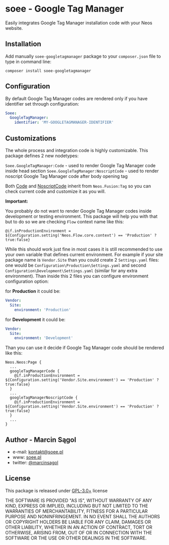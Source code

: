 # soee - Google Tag Manager

Easily integrates Google Tag Manager installation code with your Neos website. 

## Installation

Add manually `soee-googletagmanager` package to your `composer.json` file to type in command line:

`composer install soee-googletagmanager`

## Configuration

By default Google Tag Manager codes are rendered only if you have identifier set through configuration:
```yaml
Soee:
  GoogleTagManager:
    identifier: 'MY-GOOGLETAGMANAGER-IDENTIFIER'
```

## Customizations

The whole process and integration code is highly customizable. This package defines 2 new nodetypes: 

`Soee.GoogleTagManager:Code` - used to render Google Tag Manager code inside head section
`Soee.GoogleTagManager:NoscriptCode` - used to render noscript Google Tag Manager code after body opening tag

Both [Code](Resources/Private/Fusion/Prototypes/Code.fusion) and [NoscriptCode](Resources/Private/Fusion/Prototypes/NoscriptCode.fusion) inherit 
from `Neos.Fusion:Tag` so you can check current code and customize it as you will.

**Important:**

You probably do not want to render Google Tag Manager codes inside development or testing environment. This package will
help you with that but to do so we are checking `Flow` context name like this:

```fusion
@if.inProductionEnvironment = ${Configuration.setting('Neos.Flow.core.context') == 'Production' ? true:false}
```

While this should work just fine in most cases it is still recommended to use your own variable that defines current
environment. For example if your site package name is `Vendor.Site` than you could create 2 `Settings.yaml` files:
one would be `Configuration\Production\Settings.yaml` and second `Configuration\Development\Settings.yaml` (similar 
for any extra environment). Than inside this 2 files you can configure environment configuration option:

for **Production** it could be:

```yaml
Vendor:
  Site:
    environment: 'Production'
```

for **Development** it could be:

```yaml
Vendor:
  Site:
    environment: 'Development'
```

Than you can use it decide if Google Tag Manager code should be rendered like this:
```Fusion
Neos.Neos:Page {
  ...
  googleTagManagerCode {
    @if.inProductionEnvironment = ${Configuration.setting('Vendor.Site.environment') == 'Production' ? true:false}
  }
  ...
  googleTagManagerNoscriptCode {
    @if.inProductionEnvironment = ${Configuration.setting('Vendor.Site.environment') == 'Production' ? true:false}
  }
  ...
}
```

## Author - Marcin Sągol 
- e-mail: kontakt@soee.pl
- www: [soee.pl](soee.pl)
- twitter: [@marcinsagol](https://twitter.com/marcinsagol)

## License

This package is released under [GPL-3.0+](http://www.gnu.org/licenses/gpl-3.0.en.html) license

THE SOFTWARE IS PROVIDED "AS IS", WITHOUT WARRANTY OF ANY KIND, EXPRESS OR IMPLIED, INCLUDING BUT NOT LIMITED TO THE 
WARRANTIES OF MERCHANTABILITY, FITNESS FOR A PARTICULAR PURPOSE AND NONINFRINGEMENT. IN NO EVENT SHALL THE AUTHORS 
OR COPYRIGHT HOLDERS BE LIABLE FOR ANY CLAIM, DAMAGES OR OTHER LIABILITY, WHETHER IN AN ACTION OF CONTRACT, TORT 
OR OTHERWISE, ARISING FROM, OUT OF OR IN CONNECTION WITH THE SOFTWARE OR THE USE OR OTHER DEALINGS IN THE SOFTWARE.
